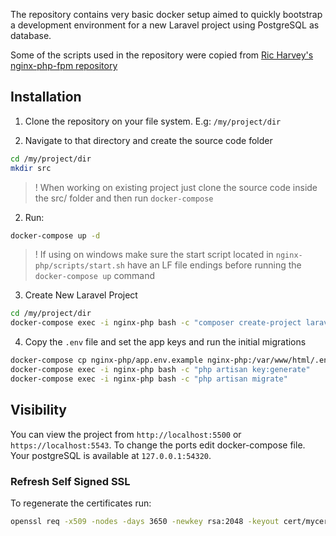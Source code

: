 The repository contains very basic docker setup aimed to quickly bootstrap a development environment for a new Laravel project using PostgreSQL as database.

Some of the scripts used in the repository were copied from [Ric Harvey's nginx-php-fpm repository](https://github.com/richarvey/nginx-php-fpm)

## Installation

1. Clone the repository on your file system. E.g: `/my/project/dir`

2. Navigate to that directory and create the source code folder
```sh
cd /my/project/dir
mkdir src
```
>! When working on existing project just clone the source code inside the src/ folder and then run `docker-compose`

2. Run:
```sh
docker-compose up -d
```

>! If using on windows make sure the start script located in `nginx-php/scripts/start.sh` have an LF file endings before running the `docker-compose up` command

3. Create New Laravel Project

```sh
cd /my/project/dir
docker-compose exec -i nginx-php bash -c "composer create-project laravel/laravel ."
```
4. Copy the `.env` file and set the app keys and run the initial migrations
```sh
docker-compose cp nginx-php/app.env.example nginx-php:/var/www/html/.env
docker-compose exec -i nginx-php bash -c "php artisan key:generate"
docker-compose exec -i nginx-php bash -c "php artisan migrate"
```

## Visibility

You can view the project from `http://localhost:5500` or `https://localhost:5543`. To change the ports edit docker-compose file. 
Your postgreSQL is available at `127.0.0.1:54320`.


### Refresh Self Signed SSL

To regenerate the certificates run:
```sh
openssl req -x509 -nodes -days 3650 -newkey rsa:2048 -keyout cert/mycert.key -out cert/mycert.crt
```

